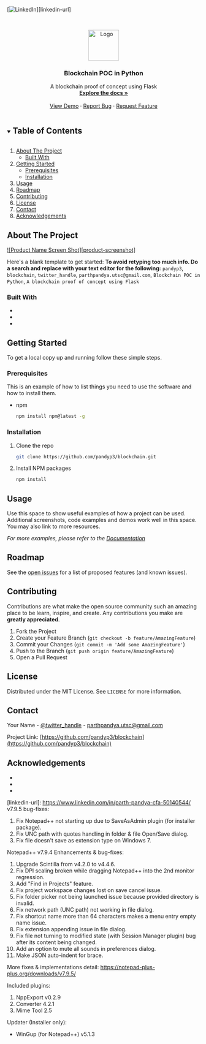 <!--
*** Thanks for checking out the Best-README-Template. If you have a suggestion
*** that would make this better, please fork the repo and create a pull request
*** or simply open an issue with the tag "enhancement".
*** Thanks again! Now go create something AMAZING! :D
***
***
***
*** To avoid retyping too much info. Do a search and replace for the following:
*** pandyp3, blockchain, twitter_handle, parthpandya.utsc@gmail.com, Blockchain POC in Python, A blockchain proof of concept using Flask
-->



<!-- PROJECT SHIELDS -->
<!--
*** I'm using markdown "reference style" links for readability.
*** Reference links are enclosed in brackets [ ] instead of parentheses ( ).
*** See the bottom of this document for the declaration of the reference variables
*** for contributors-url, forks-url, etc. This is an optional, concise syntax you may use.
*** https://www.markdownguide.org/basic-syntax/#reference-style-links
-->
[![LinkedIn][linkedin-shield]][linkedin-url]



<!-- PROJECT LOGO -->
<br />
<p align="center">
  <a href="https://github.com/pandyp3/blockchain">
    <img src="images/logo.png" alt="Logo" width="80" height="80">
  </a>

  <h3 align="center">Blockchain POC in Python</h3>

  <p align="center">
    A blockchain proof of concept using Flask
    <br />
    <a href="https://github.com/pandyp3/blockchain"><strong>Explore the docs »</strong></a>
    <br />
    <br />
    <a href="https://github.com/pandyp3/blockchain">View Demo</a>
    ·
    <a href="https://github.com/pandyp3/blockchain/issues">Report Bug</a>
    ·
    <a href="https://github.com/pandyp3/blockchain/issues">Request Feature</a>
  </p>
</p>



<!-- TABLE OF CONTENTS -->
<details open="open">
  <summary><h2 style="display: inline-block">Table of Contents</h2></summary>
  <ol>
    <li>
      <a href="#about-the-project">About The Project</a>
      <ul>
        <li><a href="#built-with">Built With</a></li>
      </ul>
    </li>
    <li>
      <a href="#getting-started">Getting Started</a>
      <ul>
        <li><a href="#prerequisites">Prerequisites</a></li>
        <li><a href="#installation">Installation</a></li>
      </ul>
    </li>
    <li><a href="#usage">Usage</a></li>
    <li><a href="#roadmap">Roadmap</a></li>
    <li><a href="#contributing">Contributing</a></li>
    <li><a href="#license">License</a></li>
    <li><a href="#contact">Contact</a></li>
    <li><a href="#acknowledgements">Acknowledgements</a></li>
  </ol>
</details>



<!-- ABOUT THE PROJECT -->
## About The Project

[![Product Name Screen Shot][product-screenshot]](https://example.com)

Here's a blank template to get started:
**To avoid retyping too much info. Do a search and replace with your text editor for the following:**
`pandyp3`, `blockchain`, `twitter_handle`, `parthpandya.utsc@gmail.com`, `Blockchain POC in Python`, `A blockchain proof of concept using Flask`


### Built With

* []()
* []()
* []()



<!-- GETTING STARTED -->
## Getting Started

To get a local copy up and running follow these simple steps.

### Prerequisites

This is an example of how to list things you need to use the software and how to install them.
* npm
  ```sh
  npm install npm@latest -g
  ```

### Installation

1. Clone the repo
   ```sh
   git clone https://github.com/pandyp3/blockchain.git
   ```
2. Install NPM packages
   ```sh
   npm install
   ```



<!-- USAGE EXAMPLES -->
## Usage

Use this space to show useful examples of how a project can be used. Additional screenshots, code examples and demos work well in this space. You may also link to more resources.

_For more examples, please refer to the [Documentation](https://example.com)_



<!-- ROADMAP -->
## Roadmap

See the [open issues](https://github.com/pandyp3/blockchain/issues) for a list of proposed features (and known issues).



<!-- CONTRIBUTING -->
## Contributing

Contributions are what make the open source community such an amazing place to be learn, inspire, and create. Any contributions you make are **greatly appreciated**.

1. Fork the Project
2. Create your Feature Branch (`git checkout -b feature/AmazingFeature`)
3. Commit your Changes (`git commit -m 'Add some AmazingFeature'`)
4. Push to the Branch (`git push origin feature/AmazingFeature`)
5. Open a Pull Request



<!-- LICENSE -->
## License

Distributed under the MIT License. See `LICENSE` for more information.



<!-- CONTACT -->
## Contact

Your Name - [@twitter_handle](https://twitter.com/twitter_handle) - parthpandya.utsc@gmail.com

Project Link: [https://github.com/pandyp3/blockchain](https://github.com/pandyp3/blockchain)



<!-- ACKNOWLEDGEMENTS -->
## Acknowledgements

* []()
* []()
* []()

[linkedin-shield]: https://img.shields.io/badge/-LinkedIn-black.svg?style=for-the-badge&logo=linkedin&colorB=555
[linkedin-url]: https://www.linkedin.com/in/parth-pandya-cfa-50140544/ v7.9.5 bug-fixes:

1.  Fix Notepad++ not starting up due to SaveAsAdmin plugin (for installer package).
2.  Fix UNC path with quotes handling in folder & file Open/Save dialog.
3.  Fix file doesn't save as extension type on Windows 7.


Notepad++ v7.9.4 Enhancements & bug-fixes:

1.  Upgrade Scintilla from v4.2.0 to v4.4.6.
2.  Fix DPI scaling broken while dragging Notepad++ into the 2nd monitor regression.
3.  Add "Find in Projects" feature.
4.	Fix project workspace changes lost on save cancel issue.
5.  Fix folder picker not being launched issue because provided directory is invalid.
6.  Fix network path (UNC path) not working in file dialog.
7.  Fix shortcut name more than 64 characters makes a menu entry empty name issue.
8.  Fix extension appending issue in file dialog.
9.  Fix file not turning to modified state (with Session Manager plugin) bug after its content being changed.
10. Add an option to mute all sounds in preferences dialog.
11. Make JSON auto-indent for brace.

More fixes & implementations detail:
https://notepad-plus-plus.org/downloads/v7.9.5/


Included plugins:

1.  NppExport v0.2.9
2.  Converter 4.2.1
3.  Mime Tool 2.5


Updater (Installer only):

* WinGup (for Notepad++) v5.1.3
